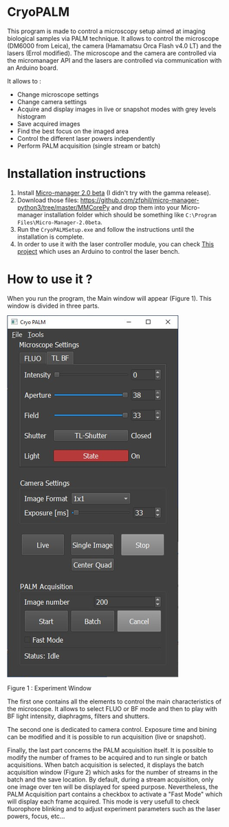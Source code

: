 # CryoPALM

This program is made to control a microscopy setup aimed at imaging biological samples via PALM technique.
It allows to control the microscope (DM6000 from Leica), the camera (Hamamatsu Orca Flash v4.0 LT) and the lasers (Errol modified).
The microscope and the camera are controlled via the micromanager API and the lasers are controlled via communication with an Arduino board.

It allows to :

- Change microscope settings  
- Change camera settings  
- Acquire and display images in live or snapshot modes with grey levels histogram  
- Save acquired images  
- Find the best focus on the imaged area  
- Control the different laser powers independently  
- Perform PALM acquisition (single stream or batch)  

# Installation instructions
1. Install [Micro-manager 2.0 beta](https://valelab4.ucsf.edu/~MM/nightlyBuilds/2.0.0-beta/Windows/MMSetup_64bit_2.0.0-beta3_20171106.exe) (I didn't try with the gamma release).
2. Download those files: https://github.com/zfphil/micro-manager-python3/tree/master/MMCorePy and drop them into your Micro-manager installation folder which should be something like ```C:\Program Files\Micro-Manager-2.0beta```.
3. Run the ```CryoPALMSetup.exe``` and follow the instructions until the installation is complete.
4. In order to use it with the laser controller module, you can check [This project](https://github.com/DocQuantic/SerialControlAnalogOutput) which uses an Arduino to control the laser bench.

# How to use it ?
When you run the program, the Main window will appear (Figure 1). This window is divided in three parts.

![Experiment window](images/MainWindow.jpg "Experiment window")

Figure 1 : Experiment Window

The first one contains all the elements to control the main characteristics of the microscope. It allows to select FLUO or BF mode and then to play with BF light intensity, diaphragms, filters and shutters.

The second one is dedicated to camera control. Exposure time and bining can be modified and it is possible to run acquisition (live or snapshot).

Finally, the last part concerns the PALM acquisition itself. It is possible to modify the number of frames to be acquired and to run single or batch acquisitions. When batch acquisition is selected, it displays the batch acquisition window (Figure 2) which asks for the number of streams in the batch and the save location. By default, during a stream acquisition, only one image over ten will be displayed for speed purpose. Nevertheless, the PALM Acquisition part contains a checkbox to activate a "Fast Mode" which will display each frame acquired. This mode is very usefull to check fluorophore blinking and to adjust experiment parameters such as the laser powers, focus, etc...
